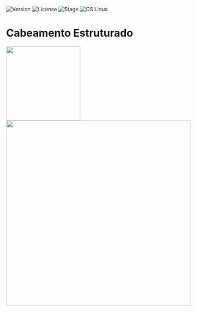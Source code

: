![Version](https://img.shields.io/badge/ambec-1.0.0-blue.svg)
![License](https://img.shields.io/dub/l/vibe-d.svg)
![Stage](https://img.shields.io/badge/release-Stable-blue.svg)
![OS Linux](https://img.shields.io/badge/Supported%20OS-Linux-yellow.svg)

# Cabeamento Estruturado
<img src="https://upload.wikimedia.org/wikipedia/commons/8/85/Utfpr.gif" width="200"><img src="https://seteltecnologia.com.br/wp-content/uploads/2016/02/FUNDO-BANNER-1.jpg" width="500">
